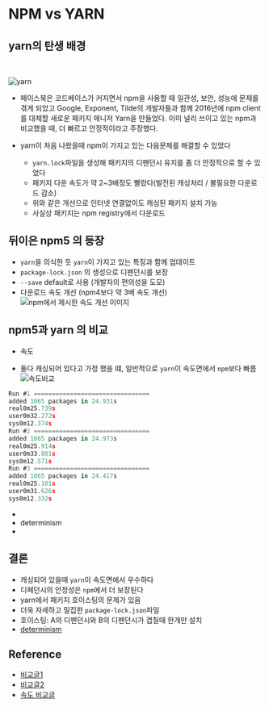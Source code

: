# NPM vs YARN



## yarn의 탄생 배경 
<br/>

![yarn](https://ih0.redbubble.net/image.270043317.1488/flat,800x800,070,f.jpg)

- 페이스북은 코드베이스가 커지면서 npm을 사용할 때 일관성, 보안, 성능에 문제를 겪게 되었고 Google, Exponent, Tilde의 개발자들과 함께 2016년에 npm client를 대체할 새로운 패키지 매니저 Yarn을 만들었다. 이미 널리 쓰이고 있는 npm과 비교했을 때, 더 빠르고 안정적이라고 주장했다.

- yarn이 처음 나왔을때 npm이 가지고 있는 다음문제를 해결할 수 있었다
	- `yarn.lock`파일을 생성해 패키지의 디펜던시 유지를 좀 더 안정적으로 할 수 있었다
	- 패키지 다운 속도가 약 2~3배정도 빨랐다(발전된 캐싱처리 / 불필요한 다운로드 감소)
	- 위와 같은 개선으로 인터넷 연결없이도 캐싱된 패키지 설치 가능
	- 사실상 패키지는 npm registry에서 다운로드 

## 뒤이은 npm5 의 등장 
- `yarn`을 의식한 듯 `yarn`이 가지고 있는 특징과 함께 업데이트
- `package-lock.json` 의 생성으로 디펜던시를 보장 
- `--save` default로 사용 (개발자의 편의성을 도모)
- 다운로드 속도 개선 (npm4보다 약 3배 속도 개선)
![npm에서 제시한 속도 개선 이미지](https://cdn-images-1.medium.com/max/2000/0*K1Wb1ERhtAHLRG0m.)

## npm5과 yarn 의 비교 
 * 속도
  - 둘다 캐싱되어 있다고 가정 했을 떄, 일반적으로 `yarn`이 속도면에서 `npm`보다 빠름
  ![속도비교](https://cdn-images-1.medium.com/max/1600/1*lYNSr1oI_PE6umJuOVgxmA.png)
  
```js  
Run #1 ================================
added 1065 packages in 24.931s
real0m25.739s
user0m32.272s
sys0m12.374s
Run #2 ================================
added 1065 packages in 24.973s
real0m25.914s
user0m33.801s
sys0m12.571s
Run #3 ================================
added 1065 packages in 24.417s
real0m25.101s
user0m31.626s
sys0m12.332s
```
  
  
- 
- determinism 
- 

## 결론
- 캐싱되어 있을때 `yarn`이 속도면에서 우수하다
- 디페던시의 안정성은 `npm`에서 더 보장된다
- yarn에서 패키지 호이스팅의 문제가 있음 
- 더욱 자세하고 밀집한 `package-lock.json`파일
- 호이스팅: A의 디펜던시와 B의 디펜던시가 겹칠때 한개만 설치
- [determinism](https://yarnpkg.com/blog/2017/05/31/determinism/)

## Reference
- [비교글1](https://medium.com/netscape/npm-5-yarn-killer-ba69737b24d0)
- [비교글2](https://blog.scottlogic.com/2017/06/06/does-npm5-deprecate-yarn.html)
- [속도 비교글](https://blog.oharagroup.net/npm-v5-3-0-vs-yarn-0-27-5-speed-c9d3be07b557)

